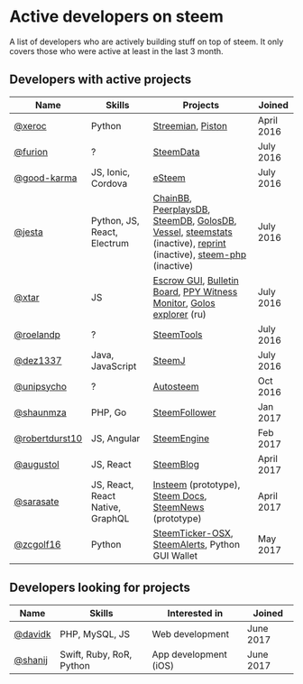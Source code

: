 # Active developers on steem

A list of developers who are actively building stuff on top of steem.
It only covers those who were active at least in the last 3 month.

## Developers with active projects

Name | Skills | Projects | Joined
---- | ------ | -------- | ------
[@xeroc](https://steemit.com/@xeroc) | Python | [Streemian](https://streemian.com), [Piston](http://piston-cli.readthedocs.io/en/develop/) | April 2016
[@furion](https://steemit.com/@furion) | ? | [SteemData](https://steemdata.com) | July 2016
[@good-karma](http://steemit.com/@good-karma) | JS, Ionic, Cordova | [eSteem](http://esteem.ws) | July 2016
[@jesta](http://steemit.com/@jesta) | Python, JS, React, Electrum | [ChainBB](https://beta.chainbb.com), [PeerplaysDB](https://peerplaysdb.com), [SteemDB](https://steemdb.com), [GolosDB](https://golosdb.com), [Vessel](https://github.com/aaroncox/vessel), [steemstats](https://steemstats.com) (inactive), [reprint](https://github.com/greymass/reprint) (inactive), [steem-php](https://github.com/greymass/steemphp) (inactive) | July 2016
[@xtar](https://steemit.com/@xtar) | JS | [Escrow GUI](https://github.com/MrXtar/steem-golos-escrow-gui), [Bulletin Board](https://golosim.ru/escrow/index.html?tab=board&blockchain=steem), [PPY Witness Monitor](http://ppy.steemul.ru/witnesses/), [Golos explorer](http://steemul.ru) (ru)  | July 2016
[@roelandp](http://steemit.com/@roelandp) | ? | [SteemTools](http://steemtools.com) | July 2016
[@dez1337](https://steemit.com/@dez1337) | Java, JavaScript | [SteemJ](https://github.com/marvin-we/steem-java-api-wrapper) | July 2016
[@unipsycho](http://steemit.com/@unipsycho) | ? | [Autosteem](https://autosteem.learnthis.ca) | Oct 2016
[@shaunmza](http://steemit.com/@shaunmza) | PHP, Go | [SteemFollower](https://steem.makerwannabe.com) | Jan 2017
[@robertdurst10](https://steemit.com/@robertdurst10) | JS, Angular | [SteemEngine](https://steemit.com/steemengine/@robertdurst10/steemengine-sneak-peak-1) | Feb 2017
[@augustol](http://steemit.com/@augustol) | JS, React | [SteemBlog](https://github.com/SteemBlog/app) | April 2017
[@sarasate](http://steemit.com/@sarasate) | JS, React, React Native, GraphQL | [Insteem](http://www.insteem.com) (prototype), [Steem Docs](https://www.steemdocs.com), [SteemNews](http://news.insteem.com) (prototype)| April 2017
[@zcgolf16](https://steemit.com/@zcgolf16) | Python | [SteemTicker-OSX](https://github.com/ZachC16/steemticker-osx), [SteemAlerts](https://github.com/ZachC16/steem-alerts), Python GUI Wallet | May 2017

## Developers looking for projects

Name | Skills | Interested in | Joined
---- | ------ | --------- | ------
[@davidk](https://steemit.com/@davidk) | PHP, MySQL, JS | Web development | June 2017
[@shanij](https://steemit.com/@shanij) | Swift, Ruby, RoR, Python | App development (iOS)  | June 2017
